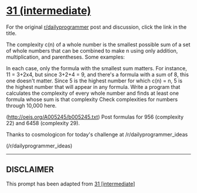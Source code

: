 # [31 (intermediate)](https://www.reddit.com/r/dailyprogrammer/comments/rg25w/3272012_challenge_31_intermediate/)

For the original [r/dailyprogrammer](https://www.reddit.com/r/dailyprogrammer/) post and discussion, click the link in the title.

The complexity c(n) of a whole number is the smallest possible sum of a set of whole numbers that can be combined to make n using only addition, multiplication, and parentheses. Some examples:

In each case, only the formula with the smallest sum matters. For instance, 11 = 3+2x4, but since 3+2+4 = 9, and there's a formula with a sum of 8, this one doesn't matter. Since 5 is the highest number for which c(n) = n, 5 is the highest number that will appear in any formula.
Write a program that calculates the complexity of every whole number and finds at least one formula whose sum is that complexity Check complexities for numbers through 10,000 here.

(http://oeis.org/A005245/b005245.txt)
Post formulas for 956 (complexity 22) and 6458 (complexity 29).

Thanks to cosmologicon for today's challenge at /r/dailyprogrammer_ideas 

(/r/dailyprogrammer_ideas)

----
## **DISCLAIMER**
This prompt has been adapted from [31 [intermediate]](https://www.reddit.com/r/dailyprogrammer/comments/rg25w/3272012_challenge_31_intermediate/
)
